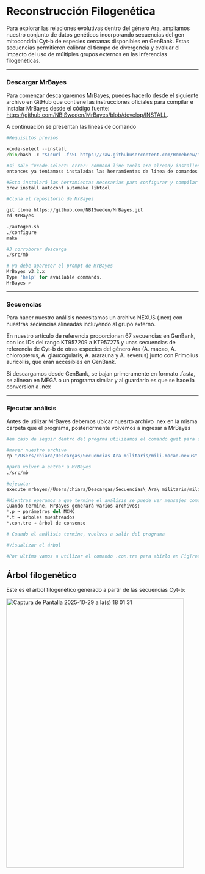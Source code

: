 
# Reconstrucción Filogenética  
Para explorar las relaciones evolutivas dentro del género Ara, ampliamos nuestro conjunto de datos genéticos incorporando secuencias del gen mitocondrial Cyt-b de especies cercanas disponibles en GenBank. Estas secuencias permitieron calibrar el tiempo de divergencia y evaluar el impacto 
del uso de múltiples grupos externos en las inferencias filogenéticas.

---

### Descargar MrBayes

Para comenzar descargaremos MrBayes, puedes hacerlo desde el siguiente archivo en GitHub que contiene las instrucciones oficiales para compilar e instalar MrBayes desde el código fuente: https://github.com/NBISweden/MrBayes/blob/develop/INSTALL.

A continuación se presentan las lineas de comando
```python
#Requisitos previos 

xcode-select --install
/bin/bash -c "$(curl -fsSL https://raw.githubusercontent.com/Homebrew/install/HEAD/install.sh)"

#si sale “xcode-select: error: command line tools are already installed, use "Software Update" to install updates”
entonces ya teniamoss instaladas las herramientas de línea de comandos de Xcode

#Esto instalará las herramientas necesarias para configurar y compilar el proyecto.
brew install autoconf automake libtool

#Clona el repositorio de MrBayes

git clone https://github.com/NBISweden/MrBayes.git
cd MrBayes

./autogen.sh
./configure
make

#3 corroborar descarga
./src/mb

# ya debe aparecer el prompt de MrBayes 
MrBayes v3.2.x
Type 'help' for available commands.
MrBayes >
```

---
### Secuencias

Para hacer nuestro análisis necesitamos un archivo NEXUS (.nex) con nuestras seciencias alineadas incluyendo al grupo externo.

En nuestro artículo de referencia proporcionan 67 secuencias en GenBank, con los IDs del rango KT957209 a KT957275 y unas secuencias de referencia de Cyt-b de otras especies del género Ara (A. macao, A. chloropterus, A. glaucogularis, A. ararauna y A. severus) junto con Primolius auricollis, que eran accesibles en GenBank.

Si descargamos desde GenBank, se bajan primeramente en formato .fasta, se alinean en MEGA o un programa similar y al guardarlo es que se hace la conversion a .nex

---
### Ejecutar análisis

Antes de utilizar MrBayes debemos ubicar nuesrto archivo .nex en la misma carpeta que el programa, posteriormente volvemos a ingresar a MrBayes 

```python
#en caso de seguir dentro del progrma utilizamos el comando quit para salir

#mover nuestro archivo
cp "/Users/chiara/Descargas/Secuencias Ara militaris/mili-macao.nexus" /Users/chiara/MrBayes/

#para volver a entrar a MrBayes
./src/mb

#ejecutar
execute mrbayes//Users/chiara/Descargas/Secuencias\ Ara\ militaris/mili-macao.nexus

#Mientras eperamos a que termine el análisis se puede ver mensajes como Running MCMC... y el progreso de generaciones.
Cuando termine, MrBayes generará varios archivos:
*.p → parámetros del MCMC
*.t → árboles muestreados
*.con.tre → árbol de consenso

# Cuando el análisis termine, vuelves a salir del programa

#Visualizar el árbol

#Por ultimo vamos a utilizar el comando .con.tre para abirlo en FigTree para visualizar y exportar el árbol  como imagen.

```

## Árbol filogenético

Este es el árbol filogenético generado a partir de las secuencias Cyt-b:

<img width="465" height="706" alt="Captura de Pantalla 2025-10-29 a la(s) 18 01 31" src="https://github.com/user-attachments/assets/8cde870b-e5b8-41eb-aff8-85330eb9b272" />
